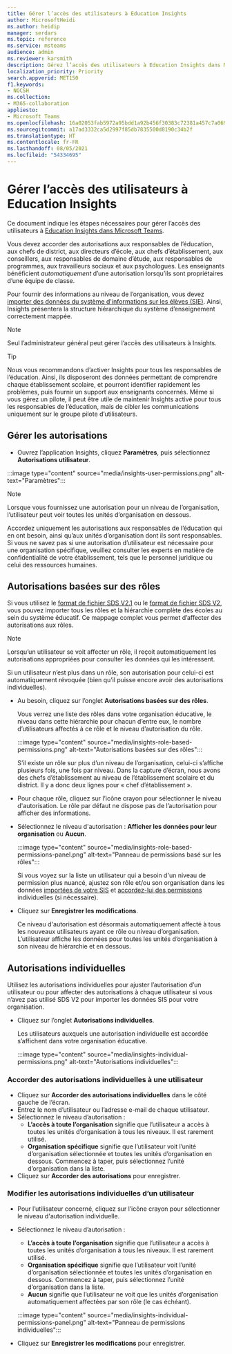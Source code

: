 ```yaml
---
title: Gérer l’accès des utilisateurs à Education Insights
author: MicrosoftHeidi
ms.author: heidip
manager: serdars
ms.topic: reference
ms.service: msteams
audience: admin
ms.reviewer: karsmith
description: Gérez l’accès des utilisateurs à Education Insights dans Microsoft Teams.
localization_priority: Priority
search.appverid: MET150
f1.keywords:
- NOCSH
ms.collection:
- M365-collaboration
appliesto:
- Microsoft Teams
ms.openlocfilehash: 16a02053fab5972a95bdd1a92b456f30383c72381a457c7a069b649537e96ab2
ms.sourcegitcommit: a17ad3332ca5d2997f85db7835500d8190c34b2f
ms.translationtype: HT
ms.contentlocale: fr-FR
ms.lasthandoff: 08/05/2021
ms.locfileid: "54334695"
---
```

# <a name="manage-user-access-to-education-insights"></a>Gérer l’accès des utilisateurs à Education Insights

Ce document indique les étapes nécessaires pour gérer l’accès des utilisateurs à [Education Insights dans Microsoft Teams](class-insights.md).

Vous devez accorder des autorisations aux responsables de l’éducation, aux chefs de district, aux directeurs d’école, aux chefs d’établissement, aux conseillers, aux responsables de domaine d’étude, aux responsables de programmes, aux travailleurs sociaux et aux psychologues. Les enseignants bénéficient *automatiquement* d’une autorisation lorsqu’ils sont propriétaires d’une équipe de classe.

Pour fournir des informations au niveau de l’organisation, vous devez [importer des données du système d'informations sur les élèves (SIE)](education-insights-sis-data-sync.md). Ainsi, Insights présentera la structure hiérarchique du système d’enseignement correctement mappée.

> [!NOTE]
> Seul l’administrateur général peut gérer l’accès des utilisateurs à Insights.

> [!TIP]
> Nous vous recommandons d’activer Insights pour tous les responsables de l’éducation. Ainsi, ils disposeront des données permettant de comprendre chaque établissement scolaire, et pourront identifier rapidement les problèmes, puis fournir un support aux enseignants concernés. Même si vous gérez un pilote, il peut être utile de maintenir Insights activé pour tous les responsables de l’éducation, mais de cibler les communications uniquement sur le groupe pilote d’utilisateurs.

## <a name="manange-permissions"></a>Gérer les autorisations

* Ouvrez l’application Insights, cliquez **Paramètres**, puis sélectionnez **Autorisations utilisateur**.

:::image type="content" source="media/insights-user-permissions.png" alt-text="Paramètres":::

> [!NOTE]
> Lorsque vous fournissez une autorisation pour un niveau de l’organisation, l’utilisateur peut voir toutes les unités d’organisation en dessous.
> 
> Accordez uniquement les autorisations aux responsables de l’éducation qui en ont besoin, ainsi qu’aux unités d’organisation dont ils sont responsables. Si vous ne savez pas si une autorisation d’utilisateur est nécessaire pour une organisation spécifique, veuillez consulter les experts en matière de confidentialité de votre établissement, tels que le personnel juridique ou celui des ressources humaines.

## <a name="role-based-permissions"></a>Autorisations basées sur des rôles

Si vous utilisez le [format de fichier SDS V2.1](/schooldatasync/sds-v2.1-csv-file-format) ou le [format de fichier SDS V2](/schooldatasync/sds-v2-csv-file-format), vous pouvez importer tous les rôles et la hiérarchie complète des écoles au sein du système éducatif. Ce mappage complet vous permet d’affecter des autorisations aux rôles. 

> [!NOTE]
> Lorsqu’un utilisateur se voit affecter un rôle, il reçoit automatiquement les autorisations appropriées pour consulter les données qui les intéressent.
>
> Si un utilisateur n’est plus dans un rôle, son autorisation pour celui-ci est automatiquement révoquée (bien qu’il puisse encore avoir des autorisations individuelles).


* Au besoin, cliquez sur l’onglet **Autorisations basées sur des rôles**.

  Vous verrez une liste des rôles dans votre organisation éducative, le niveau dans cette hiérarchie pour chacun d’entre eux, le nombre d’utilisateurs affectés à ce rôle et le niveau d’autorisation du rôle. 
  
  :::image type="content" source="media/insights-role-based-permissions.png" alt-text="Autorisations basées sur des rôles":::
  
  S’il existe un rôle sur plus d’un niveau de l’organisation, celui-ci s’affiche plusieurs fois, une fois par niveau. Dans la capture d’écran, nous avons des chefs d’établissement au niveau de l’établissement scolaire et du district. Il y a donc deux lignes pour « chef d’établissement ».
  
* Pour chaque rôle, cliquez sur l’icône crayon pour sélectionner le niveau d'autorisation. Le rôle par défaut ne dispose pas de l’autorisation pour afficher des informations.
* Sélectionnez le niveau d'autorisation : **Afficher les données pour leur organisation** ou **Aucun**.

  :::image type="content" source="media/insights-role-based-permissions-panel.png" alt-text="Panneau de permissions basé sur les rôles":::
  
  Si vous voyez sur la liste un utilisateur qui a besoin d'un niveau de permission plus nuancé, ajustez son rôle et/ou son organisation dans les données [importées de votre SIS](education-insights-sis-data-sync.md) et [accordez-lui des permissions](#grant-individual-permission-to-a-user) individuelles (si nécessaire).

* Cliquez sur **Enregistrer les modifications**.

  Ce niveau d'autorisation est désormais automatiquement affecté à tous les nouveaux utilisateurs ayant ce rôle ou niveau d’organisation. L’utilisateur affiche les données pour toutes les unités d’organisation à son niveau de hiérarchie et en dessous.  


## <a name="individual-permissions"></a>Autorisations individuelles

Utilisez les autorisations individuelles pour ajuster l’autorisation d’un utilisateur ou pour affecter des autorisations à chaque utilisateur si vous n’avez pas utilisé SDS V2 pour importer les données SIS pour votre organisation.

* Cliquez sur l’onglet **Autorisations individuelles**.
  
  Les utilisateurs auxquels une autorisation individuelle est accordée s’affichent dans votre organisation éducative. 
  
  :::image type="content" source="media/insights-individual-permissions.png" alt-text="Autorisations individuelles":::
  
### <a name="grant-individual-permission-to-a-user"></a>Accorder des autorisations individuelles à une utilisateur
* Cliquez sur **Accorder des autorisations individuelles** dans le côté gauche de l’écran.
* Entrez le nom d’utilisateur ou l’adresse e-mail de chaque utilisateur.
* Sélectionnez le niveau d’autorisation :
  * **L’accès à toute l’organisation** signifie que l’utilisateur a accès à toutes les unités d’organisation à tous les niveaux. Il est rarement utilisé.
  * **Organisation spécifique** signifie que l’utilisateur voit l’unité d’organisation sélectionnée et toutes les unités d’organisation en dessous. Commencez à taper, puis sélectionnez l’unité d’organisation dans la liste.
* Cliquez sur **Accorder des autorisations** pour enregistrer.

### <a name="change-the-individual-permission-of-a-user"></a>Modifier les autorisations individuelles d’un utilisateur
* Pour l’utilisateur concerné, cliquez sur l’icône crayon pour sélectionner le niveau d'autorisation individuelle.
* Sélectionnez le niveau d’autorisation :
  * **L’accès à toute l’organisation** signifie que l’utilisateur a accès à toutes les unités d’organisation à tous les niveaux. Il est rarement utilisé.
  * **Organisation spécifique** signifie que l’utilisateur voit l’unité d’organisation sélectionnée et toutes les unités d’organisation en dessous. Commencez à taper, puis sélectionnez l’unité d’organisation dans la liste.
  * **Aucun** signifie que l’utilisateur ne voit que les unités d’organisation automatiquement affectées par son rôle (le cas échéant).
  
  :::image type="content" source="media/insights-individual-permissions-panel.png" alt-text="Panneau de permissions individuelles":::

* Cliquez sur **Enregistrer les modifications** pour enregistrer.
